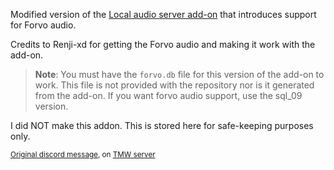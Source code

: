 Modified version of the
[Local audio server add-on](https://github.com/Aquafina-water-bottle/jmdict-english-yomichan/tree/master/local_audio/07)
that introduces support for Forvo audio.

Credits to Renji-xd for getting the Forvo audio and making it work with the add-on.

> **Note**: You must have the `forvo.db` file for this version of the add-on to work.
> This file is not provided with the repository nor is it generated from the add-on.
> If you want forvo audio support, use the sql_09 version.

I did NOT make this addon.
This is stored here for safe-keeping purposes only.

<sup>
<a href="https://discord.com/channels/617136488840429598/778430038159655012/1047979092777123950">Original discord message</a>, on
<a href="https://learnjapanese.moe/join/">TMW server</a>
</sup>
